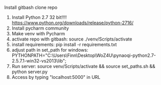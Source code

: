 Install gitbash
clone repo 
1. Install Python 2.7 32 bit!!!! https://www.python.org/downloads/release/python-2716/
2. Install pycharm community
3. Make venv with Pycharm
4. activate repo with gitbash: source ./venv/Scripts/activate
5. install requirements: pip install -r requirements.txt
6. adjust path in set_path for windows: PYTHONPATH="C:\Users\Finn\Desktop\WoZ4U\pynaoqi-python2.7-2.5.7.1-win32-vs2013\lib";
7. Run server: source venv/Scripts/activate && source set_paths.sh && python server.py
8. Access by typing "localhost:5000" in URL


